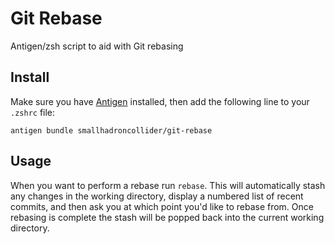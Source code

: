 # Git Rebase
Antigen/zsh script to aid with Git rebasing 

## Install

Make sure you have [Antigen](https://github.com/zsh-users/antigen) installed, then add the following line to your `.zshrc` file:

`antigen bundle smallhadroncollider/git-rebase`

## Usage

When you want to perform a rebase run `rebase`. This will automatically stash any changes in the working directory, display a numbered list of recent commits, and then ask you at which point you'd like to rebase from. Once rebasing is complete the stash will be popped back into the current working directory.
